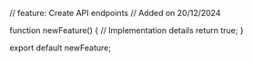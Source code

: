 // feature: Create API endpoints
// Added on 20/12/2024

function newFeature() {
  // Implementation details
  return true;
}

export default newFeature;
